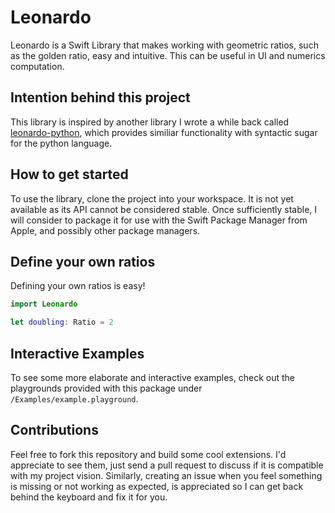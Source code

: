 # Leonardo

Leonardo is a Swift Library that makes working with geometric ratios, such as the golden ratio, easy and intuitive. This can be useful in UI and numerics computation.

## Intention behind this project

This library is inspired by another library I wrote a while back called [leonardo-python](https://github.com/podratz/leonardo-python), which provides similiar functionality with syntactic sugar for the python language.

## How to get started

To use the library, clone the project into your workspace. It is not yet available as its API cannot be considered stable. Once sufficiently stable, I will consider to package it for use with the Swift Package Manager from Apple, and possibly other package managers.

## Define your own ratios

Defining your own ratios is easy!

```swift
import Leonardo

let doubling: Ratio = 2
```

## Interactive Examples

To see some more elaborate and interactive examples, check out the playgrounds provided with this package under `/Examples/example.playground`.

## Contributions

Feel free to fork this repository and build some cool extensions. I'd appreciate to see them, just send a pull request to discuss if it is compatible with my project vision. Similarly, creating an issue when you feel something is missing or not working as expected, is appreciated so I can get back behind the keyboard and fix it for you.
